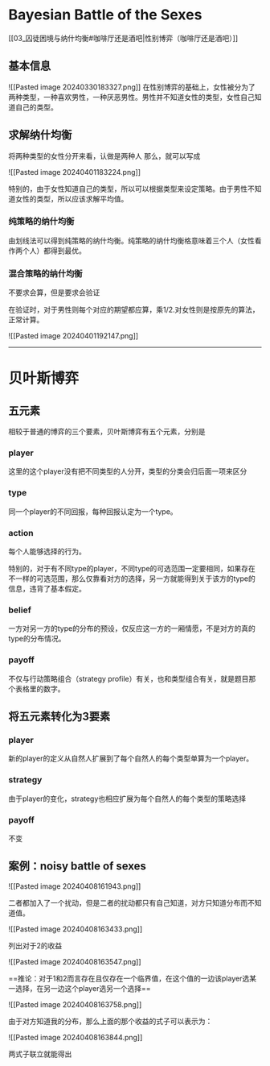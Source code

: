 # Bayesian Battle of the Sexes

[[03_囚徒困境与纳什均衡#咖啡厅还是酒吧|性别博弈（咖啡厅还是酒吧）]]

## 基本信息

![[Pasted image 20240330183327.png]]
在性别博弈的基础上，女性被分为了两种类型，一种喜欢男性，一种厌恶男性。男性并不知道女性的类型，女性自己知道自己的类型。


## 求解纳什均衡



将两种类型的女性分开来看，认做是两种人
那么，就可以写成

![[Pasted image 20240401183224.png]]

特别的，由于女性知道自己的类型，所以可以根据类型来设定策略。由于男性不知道女性的类型，所以应该求解平均值。

### 纯策略的纳什均衡

由划线法可以得到纯策略的纳什均衡。纯策略的纳什均衡格意味着三个人（女性看作两个人）都得到最优。

### 混合策略的纳什均衡

不要求会算，但是要求会验证

在验证时，对于男性则每个对应的期望都应算，乘1/2.对女性则是按原先的算法，正常计算。

![[Pasted image 20240401192147.png]]

---

# 贝叶斯博弈

## 五元素

相较于普通的博弈的三个要素，贝叶斯博弈有五个元素，分别是

### player

这里的这个player没有把不同类型的人分开，类型的分类会归后面一项来区分

### type

同一个player的不同回报，每种回报认定为一个type。

### action

每个人能够选择的行为。

特别的，对于有不同type的player，不同type的可选范围一定要相同，如果存在不一样的可选范围，那么仅靠看对方的选择，另一方就能得到关于该方的type的信息，违背了基本假定。

### belief

一方对另一方的type的分布的预设，仅反应这一方的一厢情愿，不是对方的真的type的分布情况。

### payoff

不仅与行动策略组合（strategy profile）有关，也和类型组合有关，就是题目那个表格里的数字。

##  将五元素转化为3要素

### player

新的player的定义从自然人扩展到了每个自然人的每个类型单算为一个player。

### strategy

由于player的变化，strategy也相应扩展为每个自然人的每个类型的策略选择

### payoff

不变

## 案例：noisy battle of sexes

![[Pasted image 20240408161943.png]]

二者都加入了一个扰动，但是二者的扰动都只有自己知道，对方只知道分布而不知道值。

![[Pasted image 20240408163433.png]]

列出对于2的收益

![[Pasted image 20240408163547.png]]

==推论：对于1和2而言存在且仅存在一个临界值，在这个值的一边该player选某一选择，在另一边这个player选另一个选择==

![[Pasted image 20240408163758.png]]

由于对方知道我的分布，那么上面的那个收益的式子可以表示为：

![[Pasted image 20240408163844.png]]

两式子联立就能得出
